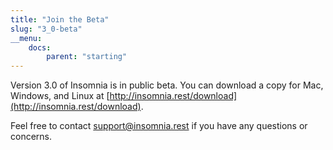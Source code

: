 ```yaml
---
title: "Join the Beta"
slug: "3_0-beta"
__menu: 
    docs:
        parent: "starting"
---
```


Version 3.0 of Insomnia is in public beta. You can download a copy for Mac, Windows, and Linux at 
[http://insomnia.rest/download](http://insomnia.rest/download). 

Feel free to contact [support@insomnia.rest](mailto:support@insomnia.rest) if you have any questions
or concerns.
